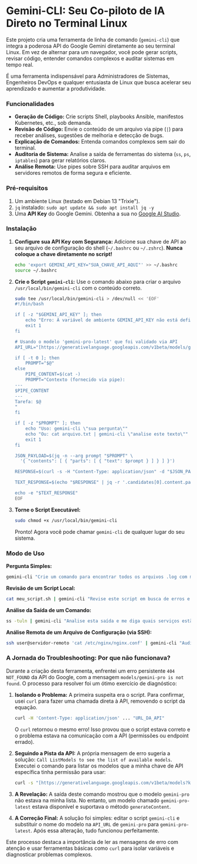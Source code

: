 # Gemini-CLI: Seu Co-piloto de IA Direto no Terminal Linux

Este projeto cria uma ferramenta de linha de comando (`gemini-cli`) que integra a poderosa API do Google Gemini diretamente ao seu terminal Linux. Em vez de alternar para um navegador, você pode gerar scripts, revisar código, entender comandos complexos e auditar sistemas em tempo real.

É uma ferramenta indispensável para Administradores de Sistemas, Engenheiros DevOps e qualquer entusiasta de Linux que busca acelerar seu aprendizado e aumentar a produtividade.

### Funcionalidades

* **Geração de Código:** Crie scripts Shell, playbooks Ansible, manifestos Kubernetes, etc., sob demanda.
* **Revisão de Código:** Envie o conteúdo de um arquivo via pipe (`|`) para receber análises, sugestões de melhoria e detecção de bugs.
* **Explicação de Comandos:** Entenda comandos complexos sem sair do terminal.
* **Auditoria de Sistema:** Analise a saída de ferramentas do sistema (`ss`, `ps`, `iptables`) para gerar relatórios claros.
* **Análise Remota:** Use pipes sobre SSH para auditar arquivos em servidores remotos de forma segura e eficiente.

### Pré-requisitos

1.  Um ambiente Linux (testado em Debian 13 "Trixie").
2.  `jq` instalado: `sudo apt update && sudo apt install jq -y`
3.  Uma **API Key** do Google Gemini. Obtenha a sua no [Google AI Studio](https://aistudio.google.com/app/apikey).

### Instalação

1.  **Configure sua API Key com Segurança:**
    Adicione sua chave de API ao seu arquivo de configuração do shell (`~/.bashrc` ou `~/.zshrc`). **Nunca coloque a chave diretamente no script!**
    ```bash
    echo 'export GEMINI_API_KEY="SUA_CHAVE_API_AQUI"' >> ~/.bashrc
    source ~/.bashrc
    ```

2.  **Crie o Script `gemini-cli`:**
    Use o comando abaixo para criar o arquivo `/usr/local/bin/gemini-cli` com o conteúdo correto.
    ```bash
    sudo tee /usr/local/bin/gemini-cli > /dev/null << 'EOF'
    #!/bin/bash

    if [ -z "$GEMINI_API_KEY" ]; then
        echo "Erro: A variável de ambiente GEMINI_API_KEY não está definida."
        exit 1
    fi

    # Usando o modelo 'gemini-pro-latest' que foi validado via API
    API_URL="[https://generativelanguage.googleapis.com/v1beta/models/gemini-pro-latest:generateContent?key=$](https://generativelanguage.googleapis.com/v1beta/models/gemini-pro-latest:generateContent?key=$){GEMINI_API_KEY}"

    if [ -t 0 ]; then
        PROMPT="$@"
    else
        PIPE_CONTENT=$(cat -)
        PROMPT="Contexto (fornecido via pipe):
    ---
    $PIPE_CONTENT
    ---
    Tarefa: $@
    "
    fi

    if [ -z "$PROMPT" ]; then
        echo "Uso: gemini-cli \"sua pergunta\""
        echo "Ou: cat arquivo.txt | gemini-cli \"analise este texto\""
        exit 1
    fi

    JSON_PAYLOAD=$(jq -n --arg prompt "$PROMPT" \
      '{ "contents": [ { "parts": [ { "text": $prompt } ] } ] }')

    RESPONSE=$(curl -s -H "Content-Type: application/json" -d "$JSON_PAYLOAD" "$API_URL")

    TEXT_RESPONSE=$(echo "$RESPONSE" | jq -r '.candidates[0].content.parts[0].text // .error.message')

    echo -e "$TEXT_RESPONSE"
    EOF
    ```

3.  **Torne o Script Executável:**
    ```bash
    sudo chmod +x /usr/local/bin/gemini-cli
    ```
    Pronto! Agora você pode chamar `gemini-cli` de qualquer lugar do seu sistema.

### Modo de Uso

**Pergunta Simples:**
```bash
gemini-cli "Crie um comando para encontrar todos os arquivos .log com mais de 30 dias e apagá-los."
```

**Revisão de um Script Local:**
```bash
cat meu_script.sh | gemini-cli "Revise este script em busca de erros e sugira melhorias."
```

**Análise da Saída de um Comando:**
```bash
ss -tuln | gemini-cli "Analise esta saída e me diga quais serviços estão rodando em quais portas."
```

**Análise Remota de um Arquivo de Configuração (via SSH):**
```bash
ssh user@servidor-remoto 'cat /etc/nginx/nginx.conf' | gemini-cli "Audite este arquivo de configuração NGINX em busca de falhas de segurança."
```

### A Jornada do Troubleshooting: Por que não funcionava?

Durante a criação desta ferramenta, enfrentei um erro persistente `404 NOT_FOUND` da API do Google, com a mensagem `models/gemini-pro is not found`. O processo para resolver foi um ótimo exercício de diagnóstico:

1.  **Isolando o Problema:** A primeira suspeita era o script. Para confirmar, usei `curl` para fazer uma chamada direta à API, removendo o script da equação.
    ```bash
    curl -H 'Content-Type: application/json' ... "URL_DA_API"
    ```
    O `curl` retornou o mesmo erro! Isso provou que o script estava correto e o problema estava na comunicação com a API (permissões ou endpoint errado).

2.  **Seguindo a Pista da API:** A própria mensagem de erro sugeria a solução: `Call ListModels to see the list of available models`. Executei o comando para listar os modelos que a minha chave de API específica tinha permissão para usar:
    ```bash
    curl -s "[https://generativelanguage.googleapis.com/v1beta/models?key=$GEMINI_API_KEY](https://generativelanguage.googleapis.com/v1beta/models?key=$GEMINI_API_KEY)" | jq
    ```

3.  **A Revelação:** A saída deste comando mostrou que o modelo `gemini-pro` não estava na minha lista. No entanto, um modelo chamado `gemini-pro-latest` estava disponível e suportava o método `generateContent`.

4.  **A Correção Final:** A solução foi simples: editar o script `gemini-cli` e substituir o nome do modelo na `API_URL` de `gemini-pro` para `gemini-pro-latest`. Após essa alteração, tudo funcionou perfeitamente.

Este processo destaca a importância de ler as mensagens de erro com atenção e usar ferramentas básicas como `curl` para isolar variáveis e diagnosticar problemas complexos.
